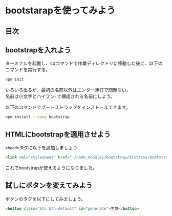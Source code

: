 # bootstarapを使ってみよう

## 目次
<!-- toc -->

## bootstrapを入れよう
ターミナルを起動し、cdコマンドで作業ディレクトリに移動した後に、以下のコマンドを実行する。
```bash
npm init
```
いろいろ出るが、最初の名前以外はエンター連打で問題ない。  
名前は小文字とハイフン`-`で構成される名前にしよう。

以下のコマンドでブートストラップをインストールできます。
```bash
npm install --save bootstrap
```

## HTMLにbootstrapを適用させよう
`<head>`タグに以下を追加しましょう
```html
<link rel="stylesheet" href="./node_modules/bootstrap/dist/css/bootstrap.min.css" />
```

これでbootstrapが使えるようになりました。


## 試しにボタンを変えてみよう
ボタンのタグを以下にしてみましょう。
```html
<button class="btn btn-default" id="generate">生成</button>
```
